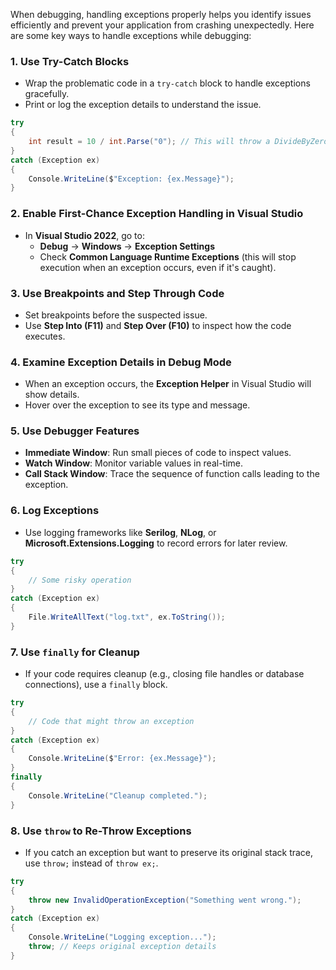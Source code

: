 When debugging, handling exceptions properly helps you identify issues efficiently and prevent your application from crashing unexpectedly. Here are some key ways to handle exceptions while debugging:

### 1. **Use Try-Catch Blocks**
   - Wrap the problematic code in a `try-catch` block to handle exceptions gracefully.
   - Print or log the exception details to understand the issue.
   
   ```csharp
   try
   {
       int result = 10 / int.Parse("0"); // This will throw a DivideByZeroException
   }
   catch (Exception ex)
   {
       Console.WriteLine($"Exception: {ex.Message}");
   }
   ```

### 2. **Enable First-Chance Exception Handling in Visual Studio**
   - In **Visual Studio 2022**, go to:
     - **Debug** → **Windows** → **Exception Settings**
     - Check **Common Language Runtime Exceptions** (this will stop execution when an exception occurs, even if it's caught).
   
### 3. **Use Breakpoints and Step Through Code**
   - Set breakpoints before the suspected issue.
   - Use **Step Into (F11)** and **Step Over (F10)** to inspect how the code executes.

### 4. **Examine Exception Details in Debug Mode**
   - When an exception occurs, the **Exception Helper** in Visual Studio will show details.
   - Hover over the exception to see its type and message.

### 5. **Use Debugger Features**
   - **Immediate Window**: Run small pieces of code to inspect values.
   - **Watch Window**: Monitor variable values in real-time.
   - **Call Stack Window**: Trace the sequence of function calls leading to the exception.

### 6. **Log Exceptions**
   - Use logging frameworks like **Serilog**, **NLog**, or **Microsoft.Extensions.Logging** to record errors for later review.

   ```csharp
   try
   {
       // Some risky operation
   }
   catch (Exception ex)
   {
       File.WriteAllText("log.txt", ex.ToString());
   }
   ```

### 7. **Use `finally` for Cleanup**
   - If your code requires cleanup (e.g., closing file handles or database connections), use a `finally` block.

   ```csharp
   try
   {
       // Code that might throw an exception
   }
   catch (Exception ex)
   {
       Console.WriteLine($"Error: {ex.Message}");
   }
   finally
   {
       Console.WriteLine("Cleanup completed.");
   }
   ```

### 8. **Use `throw` to Re-Throw Exceptions**
   - If you catch an exception but want to preserve its original stack trace, use `throw;` instead of `throw ex;`.

   ```csharp
   try
   {
       throw new InvalidOperationException("Something went wrong.");
   }
   catch (Exception ex)
   {
       Console.WriteLine("Logging exception...");
       throw; // Keeps original exception details
   }
   ```

